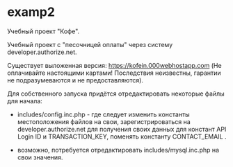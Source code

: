 # examp2
Учебный проект "Кофе".

Учебный проект с "песочницей оплаты" через систему developer.authorize.net.

Существует выложенная версия: https://kofein.000webhostapp.com
(Не оплачивайте настоящими картами! Последствия неизвестны, гарантии не подразумеваются и не предоставляются).

Для собственного запуска придётся отредактировать некоторые файлы для начала:

- includes/config.inc.php - 
где следует изменить константы местоположения файлов на свои,
зарегистрироваться на developer.authorize.net для получения своих данных для констант API Login ID и TRANSACTION_KEY,
поменять константу CONTACT_EMAIL .

- возможно, потребуется отредактировать includes/mysql.inc.php на свои значения.
